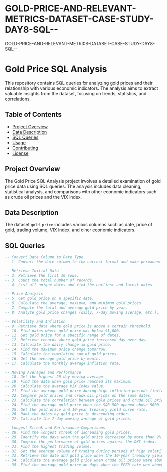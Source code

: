 # GOLD-PRICE-AND-RELEVANT-METRICS-DATASET-CASE-STUDY-DAY8-SQL--
GOLD-PRICE-AND-RELEVANT-METRICS-DATASET-CASE-STUDY-DAY8-SQL--
# Gold Price SQL Analysis

This repository contains SQL queries for analyzing gold prices and their relationship with various economic indicators. The analysis aims to extract valuable insights from the dataset, focusing on trends, statistics, and correlations.

## Table of Contents

- [Project Overview](#project-overview)
- [Data Description](#data-description)
- [SQL Queries](#sql-queries)
- [Usage](#usage)
- [Contributing](#contributing)
- [License](#license)

## Project Overview

The Gold Price SQL Analysis project involves a detailed examination of gold price data using SQL queries. The analysis includes data cleaning, statistical analysis, and comparisons with other economic indicators such as crude oil prices and the VIX index.

## Data Description

The dataset `gold_price` includes various columns such as date, price of gold, trading volume, VIX index, and other economic indicators.

## SQL Queries

```sql
-- Convert Date Column to Date Type
-- 1. Convert the date column to the correct format and make permanent changes.

-- Retrieve Initial Data
-- 2. Retrieve the first 10 rows.
-- 3. Count the total number of records.
-- 4. List all unique dates and find the earliest and latest dates.

-- Price Analysis
-- 5. Get gold price on a specific date.
-- 6. Calculate the average, maximum, and minimum gold prices.
-- 7. Compute the total and average gold price by year.
-- 8. Analyze gold price changes (daily, 7-day moving average, etc.).

-- Volatility and Inflation
-- 9. Retrieve data where gold price is above a certain threshold.
-- 10. Find dates where gold price was below $1,000.
-- 11. Get gold price for a specific range of dates.
-- 12. Retrieve records where gold price increased day over day.
-- 13. Calculate the daily change in gold price.
-- 14. Find the maximum price change tomorrow.
-- 15. Calculate the cumulative sum of gold prices.
-- 16. Get the average gold price by month.
-- 17. Calculate the monthly average inflation rate.

-- Moving Averages and Performance
-- 18. Get the highest 20-day moving average.
-- 19. Find the date when gold price reached its maximum.
-- 20. Calculate the average VIX index value.
-- 21. Find the average gold price during high inflation periods (inflation > 5%).
-- 22. Compare gold prices and crude oil prices on the same dates.
-- 23. Calculate the correlation between gold prices and crude oil prices.
-- 24. Find the average gold price when the S&P 500 opened above 5000.
-- 25. Get the gold price and 10-year treasury yield curve rate.
-- 26. Rank the dates by gold price in descending order.
-- 27. Calculate the 7-day moving average of gold prices.

-- Longest Streak and Performance Comparisons
-- 28. Find the longest streak of increasing gold prices.
-- 29. Identify the days when the gold price decreased by more than 2%.
-- 30. Compare the performance of gold prices against the DXY index.
-- 31. Find the highest trading volume.
-- 32. Get the average volume of trading during periods of high volatility (VIX > 30).
-- 33. Retrieve the date and gold price when the 10-year treasury yield was highest.
-- 34. Calculate the average gold price when crude oil prices were above $75.
-- 35. Find the average gold price on days when the EFFR rate was above 5%.
